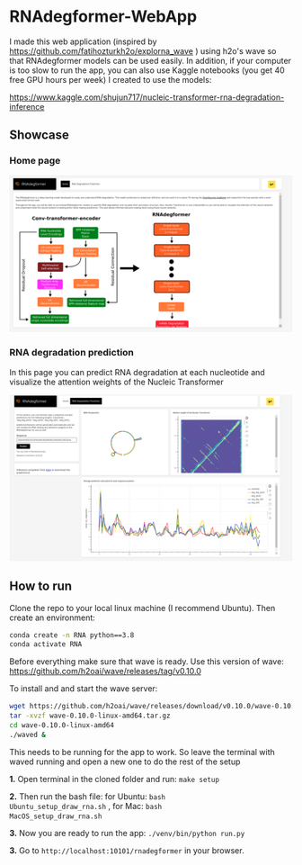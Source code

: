 # RNAdegformer-WebApp

I made this web application (inspired by https://github.com/fatihozturkh2o/explorna_wave
) using h2o's wave so that RNAdegformer models can be used easily. In addition, if your computer is too slow to run the app, you can also use Kaggle notebooks (you get 40 free GPU hours per week) I created to use the models:


https://www.kaggle.com/shujun717/nucleic-transformer-rna-degradation-inference <br />

## Showcase

### Home page
![home_page](https://github.com/Shujun-He/RNAdegformer-Webapp/blob/main/files/home_page.png)



### RNA degradation prediction
In this page you can predict RNA degradation at each nucleotide and visualize the attention weights of the Nucleic Transformer

![RNA degradation](https://github.com/Shujun-He/RNAdegformer-Webapp/blob/main/files/rnapage.png)



## How to run
Clone the repo to your local linux machine (I recommend Ubuntu). Then create an environment:
```bash
conda create -n RNA python==3.8
conda activate RNA
```

Before everything make sure that wave is ready. Use this version of wave: https://github.com/h2oai/wave/releases/tag/v0.10.0

To install and and start the wave server:
```bash
wget https://github.com/h2oai/wave/releases/download/v0.10.0/wave-0.10.0-linux-amd64.tar.gz
tar -xvzf wave-0.10.0-linux-amd64.tar.gz
cd wave-0.10.0-linux-amd64
./waved &
```

This needs to be running for the app to work. So leave the terminal with waved running and open a new one to do the rest of the setup

**1.** Open terminal in the cloned folder and run: <code>make setup</code>

**2.** Then run the bash file: for Ubuntu: <code>bash Ubuntu_setup_draw_rna.sh</code> , for Mac: <code>bash MacOS_setup_draw_rna.sh</code>

**3.** Now you are ready to run the app: <code>./venv/bin/python run.py</code>   

**3.** Go to <code>http://localhost:10101/rnadegformer</code> in your browser.
